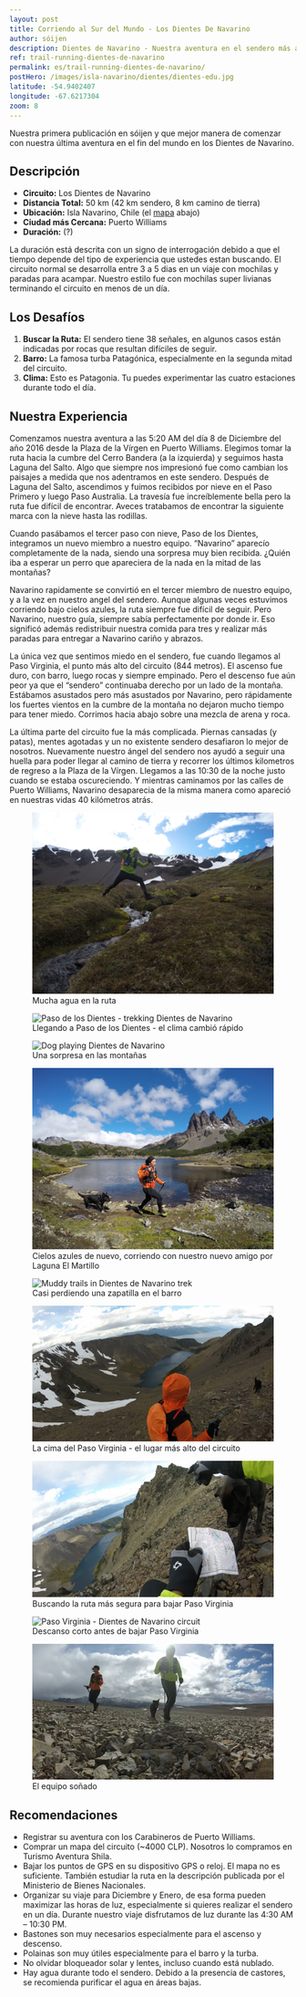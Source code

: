 ```yaml
---
layout: post
title: Corriendo al Sur del Mundo - Los Dientes De Navarino
author: sóijen
description: Dientes de Navarino - Nuestra aventura en el sendero más austral del mundo, junto a recomendaciones para terminar el circuito en un día.
ref: trail-running-dientes-de-navarino
permalink: es/trail-running-dientes-de-navarino/
postHero: /images/isla-navarino/dientes/dientes-edu.jpg
latitude: -54.9402407
longitude: -67.6217304
zoom: 8
---
```

Nuestra primera publicación en sóijen y que mejor manera de comenzar con nuestra última aventura en el fin del mundo en los Dientes de Navarino.

<h2>Descripción</h2>
<ul class="post-stats bullets">
  <li><strong>Circuito:</strong> Los Dientes de Navarino</li>
  <li><strong>Distancia Total:</strong> 50 km (42 km sendero, 8 km camino de tierra)</li>
  <li><strong>Ubicación:</strong> Isla Navarino, Chile (el <a href="#map">mapa</a> abajo)</li>
  <li><strong>Ciudad más Cercana:</strong> Puerto Williams</li>
  <li><strong>Duración:</strong> (?)</li>
</ul>

La duración está descrita con un signo de interrogación debido a que el tiempo depende del tipo de experiencia que ustedes estan buscando. El circuito normal se desarrolla entre 3 a 5 dias en un viaje con mochilas y paradas para acampar. Nuestro estilo fue con mochilas super livianas terminando el circuito en menos de un día.

<h2>Los Desafíos</h2>
<ol>
  <li><strong>Buscar la Ruta:</strong> El sendero tiene 38 señales, en algunos casos están indicadas por rocas que resultan difíciles de seguir.</li>
  <li><strong>Barro:</strong> La famosa turba Patagónica, especialmente en la segunda mitad del circuito.</li>
  <li><strong>Clima:</strong> Esto es Patagonia. Tu puedes experimentar las cuatro estaciones durante todo el día.</li>
</ol>

<h2>Nuestra Experiencia</h2>

Comenzamos nuestra aventura a las 5:20 AM  del día 8 de Diciembre del año 2016 desde la Plaza de la Vírgen en Puerto Williams. Elegimos tomar la ruta hacia la cumbre del Cerro Bandera (a la izquierda) y seguimos hasta Laguna del Salto. Algo que siempre nos impresionó fue como cambian los paisajes a medida que nos adentramos en este sendero. Después de Laguna del Salto, ascendimos y fuimos recibidos por nieve en el Paso Primero  y luego Paso Australia. La travesía fue increíblemente bella pero la ruta fue difícil de encontrar. Aveces tratabamos de encontrar la siguiente marca con la nieve hasta las rodillas.

Cuando pasábamos el tercer paso con nieve, Paso de los Dientes, integramos un nuevo miembro a nuestro equipo. “Navarino” aparecío completamente de la nada, siendo una sorpresa  muy bien recibida. ¿Quién iba a esperar un perro que apareciera de la nada en la mitad de las montañas?

Navarino rapidamente se convirtió en el tercer miembro de nuestro equipo, y a la vez en nuestro angel del sendero. Aunque algunas veces estuvimos corriendo bajo cielos azules, la ruta siempre fue difícil de seguir. Pero Navarino, nuestro guía, siempre sabía perfectamente por donde ir. Eso significó además redistribuir nuestra comida para tres y realizar más paradas para entregar a Navarino cariño y abrazos.

La única vez que sentimos miedo en el sendero, fue cuando llegamos al Paso Virginia, el punto más alto del circuito (844 metros). El ascenso fue duro, con barro, luego rocas y siempre empinado. Pero el descenso fue aún peor ya que el “sendero” continuaba derecho por un lado de la montaña. Estábamos asustados pero más asustados por Navarino, pero rápidamente los fuertes vientos en la cumbre de la montaña no dejaron mucho tiempo para tener miedo. Corrimos hacia abajo sobre una mezcla de arena y roca.

La última parte del circuito fue la más complicada. Piernas cansadas (y patas), mentes agotadas y un no existente sendero desafiaron lo mejor de nosotros. Nuevamente nuestro ángel del sendero nos ayudó a seguir una huella para poder llegar al camino de tierra y recorrer los últimos kilometros de regreso a la Plaza de la Vírgen. Llegamos a las 10:30 de la noche justo cuando se estaba oscureciendo. Y mientras caminamos por las calles de Puerto Williams, Navarino desaparecia de la misma manera como apareció en nuestras vidas 40 kilómetros atrás.

<figure class="figure">
  <img class="image" src="/images/isla-navarino/dientes/e-jumping.jpg"
      alt="Dientes de Navarino trek - trail running">
     <figcaption class="img-caption">Mucha agua en la ruta</figcaption>
</figure>
<figure class="figure">
  <img class="image" src="/images/isla-navarino/dientes/j-paso-snow.jpg"
      alt="Paso de los Dientes - trekking Dientes de Navarino">
     <figcaption class="img-caption">Llegando a Paso de los Dientes - el clima cambió rápido</figcaption>
</figure>
<figure class="figure">
  <img class="image" src="/images/isla-navarino/dientes/snow-gif.gif"
      alt="Dog playing Dientes de Navarino">
     <figcaption class="img-caption">Una sorpresa en las montañas</figcaption>
</figure>
<figure class="figure">
  <img class="image" src="/images/isla-navarino/dientes/j-n-running.jpg"
      alt="Trail running with dog - Dientes de Navarino">
     <figcaption class="img-caption">Cielos azules de nuevo, corriendo con nuestro nuevo amigo por Laguna El Martillo</figcaption>
</figure>
<figure class="figure">
  <img class="image" src="/images/isla-navarino/dientes/turba-gif.gif"
      alt="Muddy trails in Dientes de Navarino trek">
     <figcaption class="img-caption">Casi perdiendo una zapatilla en el barro</figcaption>
</figure>
<figure class="figure">
  <img class="image" src="/images/isla-navarino/dientes/j-n-virginia.jpg"
      alt="Paso Virginia - Dientes de Navarino circuit">
     <figcaption class="img-caption">La cima del Paso Virginia - el lugar más alto del circuito</figcaption>
</figure>
<figure class="figure">
  <img class="image" src="/images/isla-navarino/dientes/n-e-virginia.jpg"
      alt="Route finding Paso Virginia - Dientes de Navarino circuit">
     <figcaption class="img-caption">Buscando la ruta más segura para bajar Paso Virginia</figcaption>
</figure>
<figure class="figure">
  <img class="image" src="/images/isla-navarino/dientes/j-n-sitting.jpg"
      alt="Paso Virginia - Dientes de Navarino circuit">
     <figcaption class="img-caption">Descanso corto antes de bajar Paso Virginia</figcaption>
</figure>
<figure class="figure">
  <img class="image" src="/images/isla-navarino/dientes/j-e-n-running.jpg"
      alt="Trail running with dog - Dientes de Navarino">
     <figcaption class="img-caption">El equipo soñado</figcaption>
</figure>

<h2>Recomendaciones</h2>
<ul class="post-stats bullets">
  <li>Registrar su aventura con los Carabineros de Puerto Williams.</li>
  <li>Comprar un mapa del circuito (~4000 CLP). Nosotros lo compramos en Turismo Aventura Shila.</li>
  <li>Bajar los puntos de GPS en su dispositivo GPS o reloj. El mapa no es suficiente. También estudiar la ruta en la descripción publicada por el Ministerio de Bienes Nacionales.</li>
  <li>Organizar su viaje para Diciembre y Enero, de esa forma pueden maximizar las horas de luz, especialmente si quieres realizar el sendero en un día. Durante nuestro viaje disfrutamos de luz durante las 4:30 AM –  10:30 PM.</li>
  <li>Bastones son muy necesarios especialmente para el ascenso y descenso.</li>
  <li>Polainas son muy útiles especialmente para el barro y la turba.</li>
  <li>No olvidar bloqueador solar y lentes, incluso cuando está nublado.</li>
  <li>Hay agua durante todo el sendero. Debido a la presencia de castores, se recomienda purificar el agua en áreas bajas.</li>
</ul>
